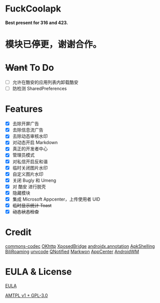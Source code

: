 # FuckCoolapk

**Best present for 316 and 423.**

# 模块已停更，谢谢合作。

# ~~Want~~ To Do

- [ ] 允许在酷安的应用列表内卸载酷安
- [ ] 防检测 SharedPreferences

# Features

- [x] 去除开屏广告
- [x] 去除信息流广告
- [x] 去除动态审核水印
- [x] 对动态开启 Markdown
- [x] 真正的开发者中心
- [x] 管理员模式
- [x] 对私信开启反和谐
- [x] 临时关闭图片水印
- [x] 自定义图片水印
- [x] 关闭 Bugly 和 Umeng
- [x] 对 酷安 进行脱壳
- [x] 隐藏模块
- [x] 集成 Microsoft Appcenter，上传使用者 UID
- [x] ~~临时显示统计 Toast~~
- [x] ~~动态状态检查~~

# Credit

[commons-codec](https://commons.apache.org/proper/commons-codec)
[OKhttp](https://square.github.io/okhttp)
[XposedBridge](https://github.com/rovo89/XposedBridge)
[androidx.annotation](https://android.googlesource.com/platform/frameworks/support/+/androidx-master-dev/annotation/annotation/)
[ApkShelling](https://github.com/OakChen/ApkShelling)
[BiliRoaming](https://github.com/yujincheng08/BiliRoaming/blob/master/LICENSE)
[unvcode](https://github.com/RimoChan/unvcode)
[QNotified](https://github.com/ferredoxin/QNotified/blob/master/LICENSE)
[Markwon](https://github.com/noties/Markwon)
[AppCenter](https://github.com/microsoft/appcenter-sdk-android)
[AndroidWM](https://github.com/huangyz0918/AndroidWM)

# EULA & License

[EULA](EULA.md)

[AMTPL v1 + GPL-3.0](LICENSE)
